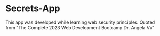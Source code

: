 # Secrets-App
This app was developed while learning web security principles. Quoted from "The Complete 2023 Web Development Bootcamp Dr. Angela Vu"
